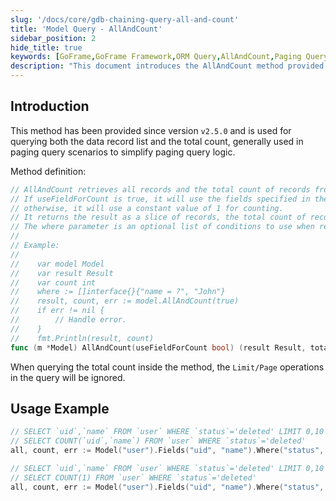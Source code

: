 ```yaml
---
slug: '/docs/core/gdb-chaining-query-all-and-count'
title: 'Model Query - AllAndCount'
sidebar_position: 2
hide_title: true
keywords: [GoFrame,GoFrame Framework,ORM Query,AllAndCount,Paging Query,Data Query,Total Count Query,v2.5.0,Record List,Simplify Query Logic]
description: "This document introduces the AllAndCount method provided in the GoFrame framework from version v2.5.0, which is used to simultaneously retrieve data record lists and total counts in paging query scenarios, simplifying query logic. By ignoring Limit/Page operations during queries, the AllAndCount method provides a convenient way to retrieve and count data."
---
```


## Introduction
This method has been provided since version `v2.5.0` and is used for querying both the data record list and the total count, generally used in paging query scenarios to simplify paging query logic.

Method definition:

```go
// AllAndCount retrieves all records and the total count of records from the model.
// If useFieldForCount is true, it will use the fields specified in the model for counting;
// otherwise, it will use a constant value of 1 for counting.
// It returns the result as a slice of records, the total count of records, and an error if any.
// The where parameter is an optional list of conditions to use when retrieving records.
//
// Example:
//
//    var model Model
//    var result Result
//    var count int
//    where := []interface{}{"name = ?", "John"}
//    result, count, err := model.AllAndCount(true)
//    if err != nil {
//        // Handle error.
//    }
//    fmt.Println(result, count)
func (m *Model) AllAndCount(useFieldForCount bool) (result Result, totalCount int, err error)
```

When querying the total count inside the method, the `Limit/Page` operations in the query will be ignored.

## Usage Example

```go
// SELECT `uid`,`name` FROM `user` WHERE `status`='deleted' LIMIT 0,10
// SELECT COUNT(`uid`,`name`) FROM `user` WHERE `status`='deleted'
all, count, err := Model("user").Fields("uid", "name").Where("status", "deleted").Limit(0, 10).AllAndCount(true)

// SELECT `uid`,`name` FROM `user` WHERE `status`='deleted' LIMIT 0,10
// SELECT COUNT(1) FROM `user` WHERE `status`='deleted'
all, count, err := Model("user").Fields("uid", "name").Where("status", "deleted").Limit(0, 10).AllAndCount(false)
```